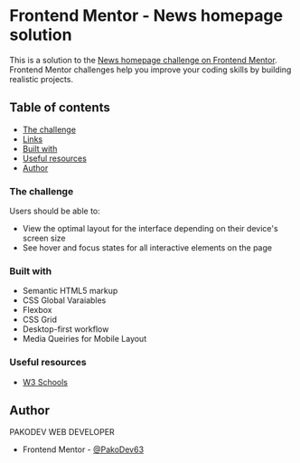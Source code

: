 # Frontend Mentor - News homepage solution

This is a solution to the [News homepage challenge on Frontend Mentor](https://www.frontendmentor.io/challenges/news-homepage-H6SWTa1MFl). Frontend Mentor challenges help you improve your coding skills by building realistic projects. 

## Table of contents

  - [The challenge](#the-challenge)
  - [Links](#links)
  - [Built with](#built-with)
  - [Useful resources](#useful-resources)
  - [Author](#author)


### The challenge

Users should be able to:

- View the optimal layout for the interface depending on their device's screen size
- See hover and focus states for all interactive elements on the page

### Built with

- Semantic HTML5 markup
- CSS Global Varaiables
- Flexbox
- CSS Grid
- Desktop-first workflow
- Media Queiries for Mobile Layout


### Useful resources

- [W3 Schools](https://www.w3schools.com)


## Author

 PAKODEV WEB DEVELOPER

- Frontend Mentor - [@PakoDev63](https://github.com/PakoDev63)
